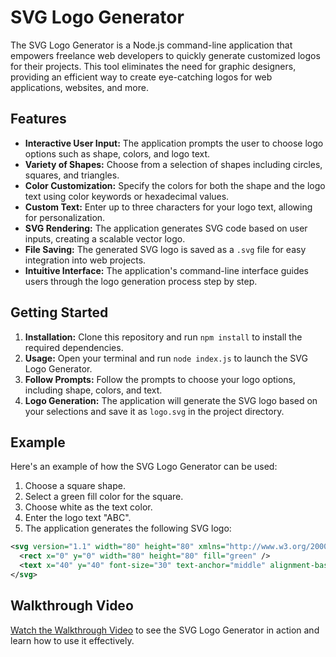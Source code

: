 # SVG Logo Generator

The SVG Logo Generator is a Node.js command-line application that empowers freelance web developers to quickly generate customized logos for their projects. This tool eliminates the need for graphic designers, providing an efficient way to create eye-catching logos for web applications, websites, and more.

## Features

- **Interactive User Input:** The application prompts the user to choose logo options such as shape, colors, and logo text.
- **Variety of Shapes:** Choose from a selection of shapes including circles, squares, and triangles.
- **Color Customization:** Specify the colors for both the shape and the logo text using color keywords or hexadecimal values.
- **Custom Text:** Enter up to three characters for your logo text, allowing for personalization.
- **SVG Rendering:** The application generates SVG code based on user inputs, creating a scalable vector logo.
- **File Saving:** The generated SVG logo is saved as a `.svg` file for easy integration into web projects.
- **Intuitive Interface:** The application's command-line interface guides users through the logo generation process step by step.

## Getting Started

1. **Installation:** Clone this repository and run `npm install` to install the required dependencies.
2. **Usage:** Open your terminal and run `node index.js` to launch the SVG Logo Generator.
3. **Follow Prompts:** Follow the prompts to choose your logo options, including shape, colors, and text.
4. **Logo Generation:** The application will generate the SVG logo based on your selections and save it as `logo.svg` in the project directory.

## Example

Here's an example of how the SVG Logo Generator can be used:

1. Choose a square shape.
2. Select a green fill color for the square.
3. Choose white as the text color.
4. Enter the logo text "ABC".
5. The application generates the following SVG logo:

```xml
<svg version="1.1" width="80" height="80" xmlns="http://www.w3.org/2000/svg">
  <rect x="0" y="0" width="80" height="80" fill="green" />
  <text x="40" y="40" font-size="30" text-anchor="middle" alignment-baseline="middle" fill="white">ABC</text>
</svg>
```

## Walkthrough Video

[Watch the Walkthrough Video](https://github.com/musicchef/SVG-logo-generator/blob/main/SVG-Generator-Demo.webm) to see the SVG Logo Generator in action and learn how to use it effectively.

